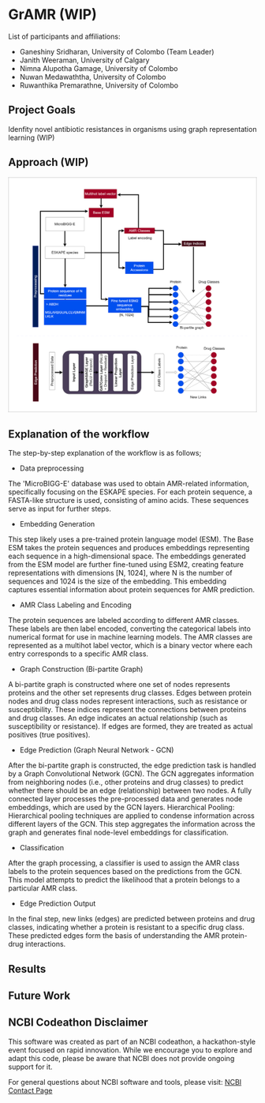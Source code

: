 # GrAMR (WIP)

List of participants and affiliations:
- Ganeshiny Sridharan, University of Colombo  (Team Leader)
- Janith Weeraman, University of Calgary 
- Nimna Alupotha Gamage, University of Colombo
- Nuwan Medawaththa, University of Colombo
- Ruwanthika Premarathne, University of Colombo

## Project Goals

Idenfity novel antibiotic resistances in organisms using graph representation learning (WIP)

## Approach (WIP)

![Graphical abstract](misc/Workflow.png)

## Explanation of the workflow
The step-by-step explanation of the workflow is as follows;

- Data preprocessing

The 'MicroBIGG-E' database was used to obtain AMR-related information, specifically focusing on the ESKAPE species. For each protein sequence, a FASTA-like structure is used, consisting of amino acids. These sequences serve as input for further steps.

- Embedding Generation

This step likely uses a pre-trained protein language model (ESM). The Base ESM takes the protein sequences and produces embeddings representing each sequence in a high-dimensional space. The embeddings generated from the ESM model are further fine-tuned using ESM2, creating feature representations with dimensions [N, 1024], where N is the number of sequences and 1024 is the size of the embedding. This embedding captures essential information about protein sequences for AMR prediction.

- AMR Class Labeling and Encoding

The protein sequences are labeled according to different AMR classes. These labels are then label encoded, converting the categorical labels into numerical format for use in machine learning models. The AMR classes are represented as a multihot label vector, which is a binary vector where each entry corresponds to a specific AMR class. 

- Graph Construction (Bi-partite Graph)

A bi-partite graph is constructed where one set of nodes represents proteins and the other set represents drug classes. Edges between protein nodes and drug class nodes represent interactions, such as resistance or susceptibility. These indices represent the connections between proteins and drug classes. An edge indicates an actual relationship (such as susceptibility or resistance). If edges are formed, they are treated as actual positives (true positives).

- Edge Prediction (Graph Neural Network - GCN)

After the bi-partite graph is constructed, the edge prediction task is handled by a Graph Convolutional Network (GCN). The GCN aggregates information from neighboring nodes (i.e., other proteins and drug classes) to predict whether there should be an edge (relationship) between two nodes. A fully connected layer processes the pre-processed data and generates node embeddings, which are used by the GCN layers.
Hierarchical Pooling: Hierarchical pooling techniques are applied to condense information across different layers of the GCN. This step aggregates the information across the graph and generates final node-level embeddings for classification.

- Classification
  
After the graph processing, a classifier is used to assign the AMR class labels to the protein sequences based on the predictions from the GCN. This model attempts to predict the likelihood that a protein belongs to a particular AMR class.

- Edge Prediction Output

In the final step, new links (edges) are predicted between proteins and drug classes, indicating whether a protein is resistant to a specific drug class. These predicted edges form the basis of understanding the AMR protein-drug interactions.

## Results

## Future Work

## NCBI Codeathon Disclaimer
This software was created as part of an NCBI codeathon, a hackathon-style event focused on rapid innovation. While we encourage you to explore and adapt this code, please be aware that NCBI does not provide ongoing support for it.

For general questions about NCBI software and tools, please visit: [NCBI Contact Page](https://www.ncbi.nlm.nih.gov/home/about/contact/)

